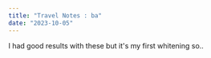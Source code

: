 ```yaml
---
title: "Travel Notes : ba"
date: "2023-10-05"
---
```


I had good results with these but it's my first whitening so..

